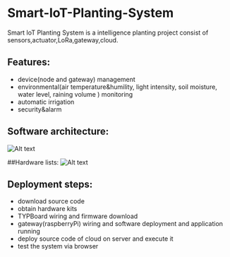 # Smart-IoT-Planting-System
Smart IoT Planting System is a intelligence planting project consist of sensors,actuator,LoRa,gateway,cloud.  
## Features:
- device(node and gateway) management
- environmental(air temperature&humility, light intensity, soil moisture, water level, raining volume ) monitoring
- automatic irrigation
- security&alarm

## Software architecture:
![Alt text](https://github.com/Python-IoT/Smart-IoT-Planting-System/blob/master/arch/sys-arch-diagram.png)

##Hardware lists:
![Alt text](https://github.com/Python-IoT/Smart-IoT-Planting-System/blob/master/arch/Hardware-kit-2.jpg)

## Deployment steps:
- download source code
- obtain hardware kits
- TYPBoard wiring and firmware download
- gateway(raspberryPi) wiring and software deployment and application running
- deploy source code of cloud on server and execute it
- test the system via browser
